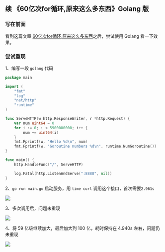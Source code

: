 ## 续 《60亿次for循环,原来这么多东西》Golang 版

### 写在前面

看到这篇文章 [60亿次for循环,原来这么多东西](https://segmentfault.com/a/1190000023825766)之后，尝试使用 Golang 看一下效果。

### 尝试重现

1、编写一段 `golang` 代码

```go
package main

import (
	"fmt"
	"log"
	"net/http"
	"runtime"
)

func ServeHTTP(w http.ResponseWriter, r *http.Request) {
	var num uint64 = 0
	for i := 0; i < 5900000000; i++ {
		num += uint64(i)
	}
	fmt.Fprintf(w, "Hello %d\n", num)
	fmt.Fprintf(w, "Goroutine numbers %d\n", runtime.NumGoroutine())
}

func main() {
	http.HandleFunc("/", ServeHTTP)

	log.Fatal(http.ListenAndServe(":8888", nil))
}

```

2、`go run main.go` 启动服务，用 `time curl` 调用这个接口，首次需要`2.961s` 

![](https://tva1.sinaimg.cn/large/007S8ZIlgy1gidbwhnsxvj30nd07ednh.jpg)

3、多次调用后，问题未重现

![](https://tva1.sinaimg.cn/large/007S8ZIlgy1gidfx7snj0j30nd0iqhc1.jpg)

4、将 59 亿级继续加大，最后加大到 100 亿，耗时保持在 4.940s 左右，问题仍未重现

![](https://tva1.sinaimg.cn/large/007S8ZIlgy1gidggwqvtvj30nt0eh7ou.jpg)

